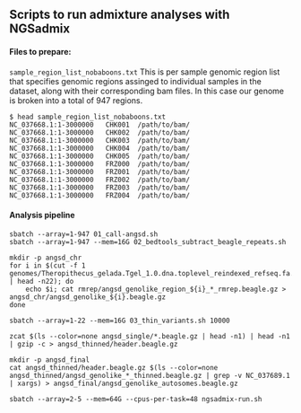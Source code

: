 ## Scripts to run admixture analyses with NGSadmix

#### Files to prepare:

`sample_region_list_nobaboons.txt` This is per sample genomic region list that specifies genomic regions assinged to individual samples in the dataset, along with their corresponding bam files. In this case our genome is broken into a total of 947 regions.

```
$ head sample_region_list_nobaboons.txt
NC_037668.1:1-3000000	CHK001	/path/to/bam/
NC_037668.1:1-3000000	CHK002	/path/to/bam/
NC_037668.1:1-3000000	CHK003	/path/to/bam/
NC_037668.1:1-3000000	CHK004	/path/to/bam/
NC_037668.1:1-3000000	CHK005	/path/to/bam/
NC_037668.1:1-3000000	FRZ000	/path/to/bam/
NC_037668.1:1-3000000	FRZ001	/path/to/bam/
NC_037668.1:1-3000000	FRZ002	/path/to/bam/
NC_037668.1:1-3000000	FRZ003	/path/to/bam/
NC_037668.1:1-3000000	FRZ004	/path/to/bam/

```

#### Analysis pipeline

```
sbatch --array=1-947 01_call-angsd.sh
sbatch --array=1-947 --mem=16G 02_bedtools_subtract_beagle_repeats.sh

mkdir -p angsd_chr
for i in $(cut -f 1 genomes/Theropithecus_gelada.Tgel_1.0.dna.toplevel_reindexed_refseq.fa.fai | head -n22); do
	echo $i; cat rmrep/angsd_genolike_region_${i}_*_rmrep.beagle.gz > angsd_chr/angsd_genolike_${i}.beagle.gz
done

sbatch --array=1-22 --mem=16G 03_thin_variants.sh 10000

zcat $(ls --color=none angsd_single/*.beagle.gz | head -n1) | head -n1 | gzip -c > angsd_thinned/header.beagle.gz

mkdir -p angsd_final
cat angsd_thinned/header.beagle.gz $(ls --color=none angsd_thinned/angsd_genolike_*_thinned.beagle.gz | grep -v NC_037689.1 | xargs) > angsd_final/angsd_genolike_autosomes.beagle.gz

sbatch --array=2-5 --mem=64G --cpus-per-task=48 ngsadmix-run.sh

```
